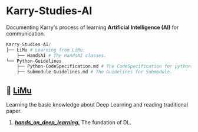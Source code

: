 # Karry-Studies-AI

Documenting Karry's process of learning **Artificial Intelligence (AI)** for communication.

```python
Karry-Studies-AI/
├── LiMu # Learning from LiMu.
    ├── HandsAI # The HandsAI classes.
└── Python-Guidelines
    ├── Python-CodeSpecification.md # The CodeSpecification for python.
    ├── Submodule-Guidelines.md # The Guidelines for Submodule. 
```

## 📖 [LiMu](https://space.bilibili.com/1567748478)

Learning the basic knowledge about Deep Learning and reading traditional paper.

1. *<u>**[hands_on_deep_learning.](https://space.bilibili.com/1567748478/channel/seriesdetail?sid=358497)**</u>* The fundation of DL.
